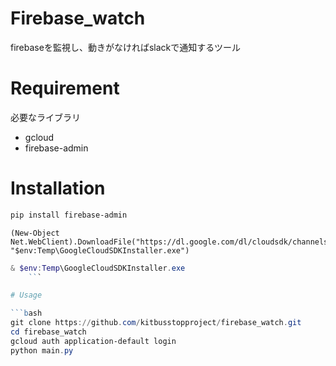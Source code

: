 # Firebase_watch

firebaseを監視し、動きがなければslackで通知するツール

# Requirement

必要なライブラリ

* gcloud
* firebase-admin

# Installation


```bash
pip install firebase-admin
```

```Poweshell
(New-Object Net.WebClient).DownloadFile("https://dl.google.com/dl/cloudsdk/channels/rapid/GoogleCloudSDKInstaller.exe", "$env:Temp\GoogleCloudSDKInstaller.exe")
```

```PowerShell
& $env:Temp\GoogleCloudSDKInstaller.exe
    ```

# Usage

```bash
git clone https://github.com/kitbusstopproject/firebase_watch.git
cd firebase_watch
gcloud auth application-default login
python main.py
```
